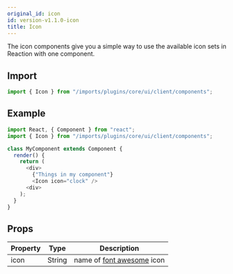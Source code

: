 ```yaml
---
original_id: icon
id: version-v1.1.0-icon
title: Icon
---
```

    
The icon components give you a simple way to use the available icon sets in Reaction with one component.

## Import

```javascript
import { Icon } from "/imports/plugins/core/ui/client/components";
```

## Example

```javascript
import React, { Component } from "react";
import { Icon } from "/imports/plugins/core/ui/client/components";

class MyComponent extends Component {
  render() {
    return (
      <div>
        {"Things in my component"}
        <Icon icon="clock" />
      <div>
    );
  }
}
```

## Props

| Property | Type   | Description                                                              |
| -------- | ------ | ------------------------------------------------------------------------ |
| icon     | String | name of [font awesome](https://fortawesome.github.io/Font-Awesome/) icon |
